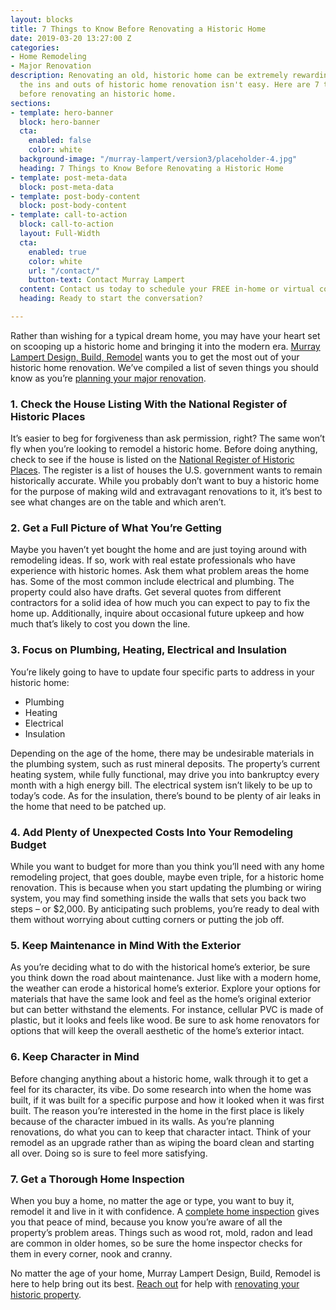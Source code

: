 ```yaml
---
layout: blocks
title: 7 Things to Know Before Renovating a Historic Home
date: 2019-03-20 13:27:00 Z
categories:
- Home Remodeling
- Major Renovation
description: Renovating an old, historic home can be extremely rewarding. But navigating
  the ins and outs of historic home renovation isn't easy. Here are 7 things to know
  before renovating an historic home.
sections:
- template: hero-banner
  block: hero-banner
  cta:
    enabled: false
    color: white
  background-image: "/murray-lampert/version3/placeholder-4.jpg"
  heading: 7 Things to Know Before Renovating a Historic Home
- template: post-meta-data
  block: post-meta-data
- template: post-body-content
  block: post-body-content
- template: call-to-action
  block: call-to-action
  layout: Full-Width
  cta:
    enabled: true
    color: white
    url: "/contact/"
    button-text: Contact Murray Lampert
  content: Contact us today to schedule your FREE in-home or virtual consultation.
  heading: Ready to start the conversation?

---
```


Rather than wishing for a typical dream home, you may have your heart set on scooping up a historic home and bringing it into the modern era. [Murray Lampert Design, Build, Remodel](/) wants you to get the most out of your historic home renovation. We’ve compiled a list of seven things you should know as you’re [planning your major renovation](/major-renovations).

### 1. Check the House Listing With the National Register of Historic Places

It’s easier to beg for forgiveness than ask permission, right? The same won’t fly when you’re looking to remodel a historic home. Before doing anything, check to see if the house is listed on the [National Register of Historic Places](https://www.gsa.gov/real-estate/historic-preservation/historic-building-stewardship/national-register-of-historic-places). The register is a list of houses the U.S. government wants to remain historically accurate. While you probably don’t want to buy a historic home for the purpose of making wild and extravagant renovations to it, it’s best to see what changes are on the table and which aren’t.

### 2. Get a Full Picture of What You’re Getting

Maybe you haven’t yet bought the home and are just toying around with remodeling ideas. If so, work with real estate professionals who have experience with historic homes. Ask them what problem areas the home has. Some of the most common include electrical and plumbing. The property could also have drafts. Get several quotes from different contractors for a solid idea of how much you can expect to pay to fix the home up. Additionally, inquire about occasional future upkeep and how much that’s likely to cost you down the line.

### 3. Focus on Plumbing, Heating, Electrical and Insulation

You’re likely going to have to update four specific parts to address in your historic home:

- Plumbing
- Heating
- Electrical
- Insulation

Depending on the age of the home, there may be undesirable materials in the plumbing system, such as rust mineral deposits. The property’s current heating system, while fully functional, may drive you into bankruptcy every month with a high energy bill. The electrical system isn’t likely to be up to today’s code. As for the insulation, there’s bound to be plenty of air leaks in the home that need to be patched up.

### 4. Add Plenty of Unexpected Costs Into Your Remodeling Budget

While you want to budget for more than you think you’ll need with any home remodeling project, that goes double, maybe even triple, for a historic home renovation. This is because when you start updating the plumbing or wiring system, you may find something inside the walls that sets you back two steps – or $2,000. By anticipating such problems, you’re ready to deal with them without worrying about cutting corners or putting the job off.

### 5. Keep Maintenance in Mind With the Exterior

As you’re deciding what to do with the historical home’s exterior, be sure you think down the road about maintenance. Just like with a modern home, the weather can erode a historical home’s exterior. Explore your options for materials that have the same look and feel as the home’s original exterior but can better withstand the elements. For instance, cellular PVC is made of plastic, but it looks and feels like wood. Be sure to ask home renovators for options that will keep the overall aesthetic of the home’s exterior intact.

### 6. Keep Character in Mind

Before changing anything about a historic home, walk through it to get a feel for its character, its vibe. Do some research into when the home was built, if it was built for a specific purpose and how it looked when it was first built. The reason you’re interested in the home in the first place is likely because of the character imbued in its walls. As you’re planning renovations, do what you can to keep that character intact. Think of your remodel as an upgrade rather than as wiping the board clean and starting all over. Doing so is sure to feel more satisfying.

### 7. Get a Thorough Home Inspection

When you buy a home, no matter the age or type, you want to buy it, remodel it and live in it with confidence. A [complete home inspection](/cantors-corner-permits-and-inspections/) gives you that peace of mind, because you know you’re aware of all the property’s problem areas. Things such as wood rot, mold, radon and lead are common in older homes, so be sure the home inspector checks for them in every corner, nook and cranny.

No matter the age of your home, Murray Lampert Design, Build, Remodel is here to help bring out its best. [Reach out](/contact) for help with [renovating your historic property](/featured-projects/historical-home-remodel-mission-hills/).
